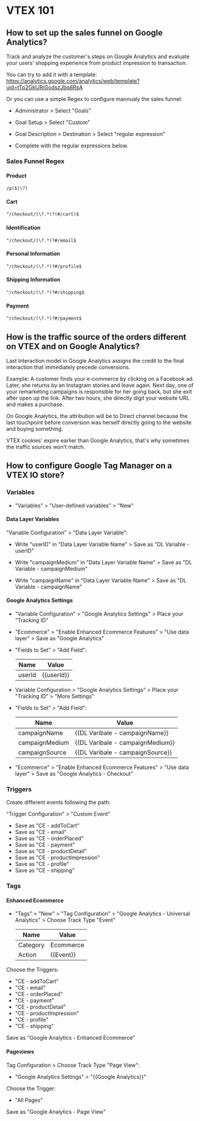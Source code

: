 # VTEX 101
## How to set up the sales funnel on Google Analytics?

Track and analyze the customer's steps on Google Analytics and evaluate your users’ shopping experience from product impression to transaction.

You can try to add it with a template: https://analytics.google.com/analytics/web/template?uid=tTp2GkIJRiGodszJbq8RsA

Or you can use a simple Regex to configure mannualy the sales funnel:

* Administrator > Select "Goals"

* Goal Setup > Select "Custom"

* Goal Description > Destination > Select "regular expression"

* Complete with the regular expressions below.

### Sales Funnel Regex

#### Product
```
/p($|\?)
```
#### Cart
```
^/checkout/(\?.*)?(#/cart)$
```
#### Identification
```
^/checkout/(\?.*)?#/email$
```
#### Personal Information
```
^/checkout/(\?.*)?#/profile$
```
#### Shipping Information
```
^/checkout/(\?.*)?#/shipping$
```
#### Payment
```
^/checkout/(\?.*)?#/payment$
```

## How is the traffic source of the orders different on VTEX and on Google Analytics?

Last Interaction model in Google Analytics assigns the credit to the final interaction that immediately precede conversions.

Example: A customer finds your e-commerce by clicking on a Facebook ad. Later, she returns by an Instagram stories and leave again. Next day, one of your remarketing campaigns is responsible for her going back, but she exit after open up the link. After two hours, she directly digit your website URL and makes a purchase.

On Google Analytics, the attribution will be to Direct channel because the last touchpoint before conversion was herself directly going to the website and buying something.

VTEX cookies' expire earlier than Google Analytics, that's why sometimes the traffic sources won't match.

##  How to configure Google Tag Manager on a VTEX IO store?

### Variables

* "Variables" > "User-defined variables" > "New"

#### Data Layer Variables

"Variable Configuration" > "Data Layer Variable":

* Write "userID" in "Data Layer Variable Name" > Save as "DL Variable - userID"

* Write "campaignMedium" in "Data Layer Variable Name" > Save as "DL Variable - campaignMedium"

* Write "campaignName" in "Data Layer Variable Name" > Save as "DL Variable - campaignName"

#### Google Analytics Settings

* "Variable Configuration" > "Google Analytics Settings" > Place your "Tracking ID"

* "Ecommerce" > "Enable Enhanced Ecommerce Features" > "Use data layer" > Save as "Google Analytics"

* "Fields to Set" > "Add Field":

  |  Name  |    Value   |
  |--------|------------|
  | userId | {{userId}} |

* Variable Configuration > "Google Analytics Settings" > Place your "Tracking ID" > "More Settings"

* "Fields to Set" > "Add Field":

  |     Name       |               Value              |
  |----------------|----------------------------------|
  |  campaignName  | {{DL Varibale - campaignName}}   |
  | campaignMedium | {{DL Varibale - campaignMedium}} |
  | campaignSource | {{DL Varibale - campaignSource}} |

* "Ecommerce" > "Enable Enhanced Ecommerce Features" > "Use data layer" > Save as "Google Analytics - Checkout"

### Triggers

Create different events following the path:

"Trigger Configuration" > "Custom Event"

* Save as "CE - addToCart"
* Save as "CE - email"
* Save as "CE - orderPlaced"
* Save as "CE - payment"
* Save as "CE - productDetail"
* Save as "CE - productImpression"
* Save as "CE - profile"
* Save as "CE - shipping"

### Tags

#### Enhanced Ecommerce

* "Tags" > "New" > "Tag Configuration" > "Google Analytics - Universal Analytics" > Choose Track Type "Event"

  |     Name     |               Value              |
  |--------------|----------------------------------|
  | Category     | Ecommerce                        |
  | Action       | {{Event}}                        |
  
Choose the Triggers:

* "CE - addToCart"
* "CE - email"
* "CE - orderPlaced"
* "CE - payment"
* "CE - productDetail"
* "CE - productImpression"
* "CE - profile"
* "CE - shipping"

Save as "Google Analytics - Enhanced Ecommerce"

#### Pageviews

Tag Configuration > Choose Track Type "Page View":

* "Google Analytics Settings" > "{{Google Analytics}}"

Choose the Trigger:

* "All Pages"

Save as "Google Analytics - Page View"
